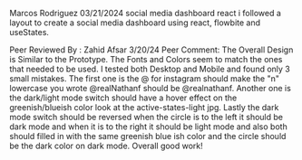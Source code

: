 Marcos Rodriguez
03/21/2024
social media dashboard react
i followed a layout to create a social media dashboard using react, flowbite and useStates.

Peer Reviewed By : Zahid Afsar 3/20/24
Peer Comment: The Overall Design is Similar to the Prototype. The Fonts and Colors seem to match the ones that needed to be used. I tested both Desktop and Mobile and found only 3 small mistakes. The first one is the @ for instagram should make the "n" lowercase you wrote @realNathanf should be @realnathanf. Another one is the dark/light mode switch should have a hover effect on the greenish/blueish color look at the active-states-light jpg. Lastly the dark mode switch should be reversed when the circle is to the left it should be dark mode and when it is to the right it should be light mode and also both should filled in with the same greenish blue ish color and the circle should be the dark color on dark mode. Overall good work!
